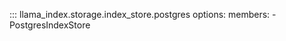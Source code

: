 ::: llama_index.storage.index_store.postgres
    options:
      members:
        - PostgresIndexStore
